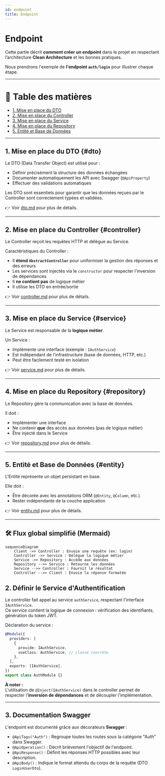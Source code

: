 ```yaml
---
id: endpoint
title: Endpoint
---
```


# Endpoint

Cette partie décrit **comment créer un endpoint** dans le projet en respectant l’architecture **Clean Architecture** et les bonnes pratiques.

Nous prendrons l'exemple de **l'endpoint `auth/login`** pour illustrer chaque étape.

---

# 🔖 Table des matières

- [1. Mise en place du DTO](#dto)
- [2. Mise en place du Controller](#controller)
- [3. Mise en place du Service](#service)
- [4. Mise en place du Repository](#repository)
- [5. Entité et Base de Données](#entity)

---

## 1. Mise en place du DTO {#dto}

Le DTO (Data Transfer Object) est utilisé pour :

- Définir précisément la structure des données échangées
- Documenter automatiquement les API avec Swagger (`@ApiProperty`)
- Effectuer des validations automatiques

Les DTO sont essentiels pour garantir que les données reçues par le Controller sont correctement typées et validées.

👉 Voir [dto.md](/docs/backend/dto.md) pour plus de détails.

---

## 2. Mise en place du Controller {#controller}

Le Controller reçoit les requêtes HTTP et délègue au Service.

Caractéristiques du Controller :

- Il **étend `AbstractController`** pour uniformiser la gestion des réponses et des erreurs
- Les services sont injectés via le `constructor` pour respecter l'inversion de dépendances
- Il **ne contient pas** de logique métier
- Il utilise les DTO en entrée/sortie

👉 Voir [controller.md](/docs/backend/controller.md) pour plus de détails.

---

## 3. Mise en place du Service {#service}

Le Service est responsable de la **logique métier**.

Un Service :

- Implémente une interface (exemple : `IAuthService`)
- Est indépendant de l'infrastructure (base de données, HTTP, etc.)
- Peut être facilement testé en isolation

👉 Voir [service.md](/docs/backend/service.md) pour plus de détails.

---

## 4. Mise en place du Repository {#repository}

Le Repository gère la communication avec la base de données.

Il doit :

- Implémenter une interface
- Ne contenir **que** des accès aux données (pas de logique métier)
- Être injecté dans le Service

👉 Voir [repository.md](/docs/backend/repository.md) pour plus de détails.

---

## 5. Entité et Base de Données {#entity}

L'Entité représente un objet persistant en base.

Elle doit :

- Être décorée avec les annotations ORM (`@Entity`, `@Column`, etc.)
- Rester indépendante de la couche application

👉 Voir [entity.md](/docs/backend/entity.md) pour plus de détails.

---

## 🛠️ Flux global simplifié (Mermaid)

```mermaid
sequenceDiagram
    Client ->> Controller : Envoie une requête (ex: login)
    Controller ->> Service : Délègue la logique métier
    Service ->> Repository : Accède aux données
    Repository -->> Service : Retourne les données
    Service -->> Controller : Fournit le résultat
    Controller -->> Client : Envoie la réponse formatée
```


## 2. Définir le Service d'Authentification

Le controller fait appel au service `authService`, respectant l'interface `IAuthService`.  
Ce service contient la logique de connexion : vérification des identifiants, génération du token JWT.

Déclaration du service :

```typescript
@Module({
  providers: [
    {
      provide: IAuthService,
      useClass: AuthService, // classe concrète
    },
  ],
  exports: [IAuthService],
})
export class AuthModule {}
```

**À noter :**  
L'utilisation de `@Inject(IAuthService)` dans le controller permet de respecter l'**inversion de dépendances** et de découpler l'implémentation.

---

## 3. Documentation Swagger

L'endpoint est documenté grâce aux décorateurs **Swagger** :

- `@ApiTags("Auth")` : Regroupe toutes les routes sous la catégorie "Auth" dans Swagger.
- `@ApiOperation()` : Décrit brièvement l'objectif de l'endpoint.
- `@ApiResponse()` : Définit les réponses HTTP possibles avec leur description.
- `@ApiBody()` : Indique le format attendu du corps de la requête (DTO `LoginUserDto`).

